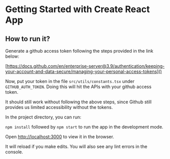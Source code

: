 # Getting Started with Create React App


## How to run it?

Generate a github access token following the steps provided in the link below:

[https://docs.github.com/en/enterprise-server@3.9/authentication/keeping-your-account-and-data-secure/managing-your-personal-access-tokens]()

Now, put your token in the file `src/utils/constants.tsx` under `GITHUB_AUTH_TOKEN`. Doing this will hit the APIs with your github access token. 

It should still work without following the above steps, since Github still provides us limited accessibility without the tokens.



In the project directory, you can run:

`npm install` followed by `npm start` to run the app in the development mode.

Open [http://localhost:3000](http://localhost:3000) to view it in the browser.

It will reload if you make edits. You will also see any lint errors in the console.


